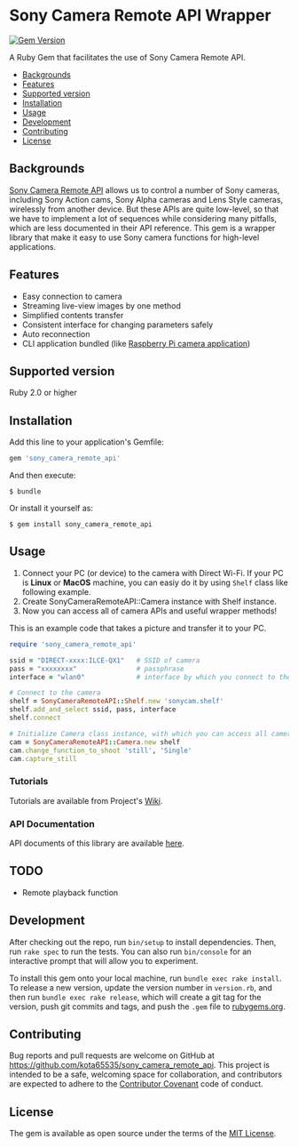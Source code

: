 # Sony Camera Remote API Wrapper

[![Gem Version](https://badge.fury.io/rb/sony_camera_remote_api.svg)](https://badge.fury.io/rb/sony_camera_remote_api)

A Ruby Gem that facilitates the use of Sony Camera Remote API.

- [Backgrounds](#backgrounds)
- [Features](#features)
- [Supported version](#supported-version)
- [Installation](#installation)
- [Usage](#usage)
- [Development](#development)
- [Contributing](#contributing)
- [License](#license)


## Backgrounds

[Sony Camera Remote API](https://developer.sony.com/develop/cameras/) allows us to control a number of Sony cameras, including Sony Action cams, Sony Alpha cameras and Lens Style cameras, wirelessly from another device.
But these APIs are quite low-level, so that we have to implement a lot of sequences while considering many pitfalls, which are less documented in their API reference.
This gem is a wrapper library that make it easy to use Sony camera functions for high-level applications.


## Features

* Easy connection to camera
* Streaming live-view images by one method
* Simplified contents transfer
* Consistent interface for changing parameters safely
* Auto reconnection
* CLI application bundled (like [Raspberry Pi camera application](https://www.raspberrypi.org/documentation/raspbian/applications/camera.md))


## Supported version

Ruby 2.0 or higher

## Installation

Add this line to your application's Gemfile:

```ruby
gem 'sony_camera_remote_api'
```

And then execute:

    $ bundle

Or install it yourself as:

    $ gem install sony_camera_remote_api


## Usage

1. Connect your PC (or device) to the camera with Direct Wi-Fi. If your PC is **Linux** or **MacOS** machine, you can easiy do it by using `Shelf` class like following example.
2. Create SonyCameraRemoteAPI::Camera instance with Shelf instance.
3. Now you can access all of camera APIs and useful wrapper methods!

This is an example code that takes a picture and transfer it to your PC.

```ruby
require 'sony_camera_remote_api'

ssid = "DIRECT-xxxx:ILCE-QX1"   # SSID of camera
pass = "xxxxxxxx"               # passphrase
interface = "wlan0"             # interface by which you connect to the camera

# Connect to the camera
shelf = SonyCameraRemoteAPI::Shelf.new 'sonycam.shelf'
shelf.add_and_select ssid, pass, interface
shelf.connect

# Initialize Camera class instance, with which you can access all camera functions.
cam = SonyCameraRemoteAPI::Camera.new shelf
cam.change_function_to_shoot 'still', 'Single'
cam.capture_still
```

### Tutorials

Tutorials are available from Project's [Wiki](https://github.com/kota65535/sony_camera_remote_api/wiki).

### API Documentation

API documents of this library are available [here](http://www.rubydoc.info/github/kota65535/sony_camera_remote_api).


## TODO

* Remote playback function


## Development

After checking out the repo, run `bin/setup` to install dependencies. Then, run `rake spec` to run the tests. You can also run `bin/console` for an interactive prompt that will allow you to experiment.

To install this gem onto your local machine, run `bundle exec rake install`. To release a new version, update the version number in `version.rb`, and then run `bundle exec rake release`, which will create a git tag for the version, push git commits and tags, and push the `.gem` file to [rubygems.org](https://rubygems.org).


## Contributing

Bug reports and pull requests are welcome on GitHub at https://github.com/kota65535/sony_camera_remote_api. This project is intended to be a safe, welcoming space for collaboration, and contributors are expected to adhere to the [Contributor Covenant](http://contributor-covenant.org) code of conduct.


## License

The gem is available as open source under the terms of the [MIT License](http://opensource.org/licenses/MIT).
